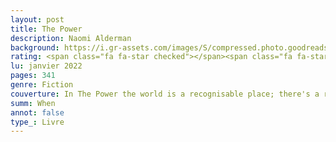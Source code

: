 ```yaml
--- 
layout: post
title: The Power
description: Naomi Alderman
background: https://i.gr-assets.com/images/S/compressed.photo.goodreads.com/books/1462814013i/29751398._SR1200,630_.jpg
rating: <span class="fa fa-star checked"></span><span class="fa fa-star checked"></span><span class="fa fa-star checked"></span><span class="fa fa-star checked"></span><span class="fa fa-star unchecked"></span>
lu: janvier 2022
pages: 341
genre: Fiction
couverture: In The Power the world is a recognisable place; there's a rich Nigerian kid who lounges around the family pool; a foster girl whose religious parents hide their true nature; a local American politician; a tough London girl from a tricky family. But something vital has changed, causing their lives to converge with devastating effect. Teenage girls now have immense physical power - they can cause agonising pain and even death. And, with this small twist of nature, the world changes utterly.This extraordinary novel by Naomi Alderman, a Sunday Times Young Writer of the Year and Granta Best of British writer, is not only a gripping story of how the world would change if power was in the hands of women but also exposes, with breath-taking daring, our contemporary world.
summ: When
annot: false
type_: Livre
---
```




